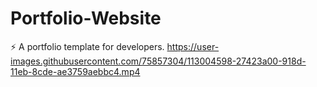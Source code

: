 

# Portfolio-Website
⚡️ A portfolio template for developers.
https://user-images.githubusercontent.com/75857304/113004598-27423a00-918d-11eb-8cde-ae3759aebbc4.mp4
